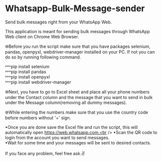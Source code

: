 # Whatsapp-Bulk-Message-sender
Send bulk messages right from your WhatsApp Web.

This application is meant for sending bulk messages through WhatsApp Web client on Chrome Web Browser.

֎Before you run the script make sure that you have packages selenium, pandas, openpyxl, webdriver-manager installed on your PC. If not you can do so by running following command.

˃˃˃pip install selenium<br />
˃˃˃pip install pandas<br />
˃˃˃pip install openpyxl<br />
˃˃˃pip install webdriver-manager<br />

֎Next, you have to go to Excel sheet and place all your phone numbers under the Contact column and the message that you want to send in bulk under the Message column(removing all dummy messages).

֎While entering the numbers make sure that you use the country code before numbers without '+' sign.

•Once you are done save the Excel file and run the script, this will automatically open https://web.whatsapp.com.<br />
•Scan the QR code to login from the account you want to send messages.<br />
•Wait for some time and your messages will be sent to desired contacts.<br />
<br />
If you face any problem, feel free ask.✌️


